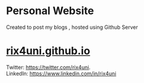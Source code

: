 # Personal Website

Created to post my blogs , hosted using Github Server
# [rix4uni.github.io](https://rix4uni.github.io)

Twitter: https://twitter.com/rix4uni.     
LinkedIn: https://www.linkedin.com/in/rix4uni
